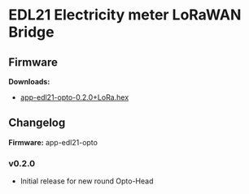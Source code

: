 # EDL21 Electricity meter LoRaWAN Bridge

## Firmware

**Downloads:**

* [app-edl21-opto-0.2.0+LoRa.hex](firmware/app-edl21-opto-0.2.0+LoRa.hex)

## Changelog

**Firmware:** app-edl21-opto

### v0.2.0

* Initial release for new round Opto-Head